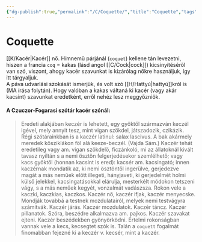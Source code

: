 ```yaml
---
{"dg-publish":true,"permalink":"/C/Coquette/","title":"Coquette","tags":["dg_uploaded"],"created":"2023-10-13T01:32","updated":"2023-11-08T03:37"}
---
```



# Coquette

[[K/Kacér\|Kacér]] nő. Hímnemű párjánál (`coquet`) kellene tán levezetni, hiszen a francia `coq` = kakas (lásd angol [[C/Cock\|cock]]) kicsinyítéséről van szó, viszont, ahogy kacér szavunkat is kizárólag nőkre használjuk, így itt tárgyaljuk.  
A páva udvarlási szokását ismerjük, és volt szó [[H/Hattyú\|hattyú]]król is (MA írása folytán). Hogy valóban a kakas váltaná ki kacér (vagy akár kacsint) szavunkat eredetként, erről nehéz lesz meggyőzniök.

#### A Czuczor-Fogarasi szótár kacér szónál:  

> Eredeti alakjában keczér is lehetett, egy gyöktől származván keczél igével, mely annyit tesz, mint vigan szökdel, játszadozik, czikázik. Régi szótárainkban is a kaczér latinul: salax lascivus. A bak akármely meredek kősziklákon föl alá keeze-beczél. (Vajda Sám.) Kaczér tehát eredetileg vagy am. vigan szökdelő, ficzánkoló, mi az állatoknál kivált tavasz nyiltán s a nemi ösztön felgerjedésekor szemlélhető; vagy kacs gyöktől (honnan kacsint is ered): kacsér am. kacsingató; innen kaczérnak mondatik az, ki nemi ösztöntől ingerülve, gerjedezve magát a más neműek előtt illegeti, hányjaveti, ki gerjedelmét holmi külső jelekkel, kacsingatásokkal elárulja, mesterkélt módokon tetszeni vágy, s a más neműek kegyét, vonzalmát vadászsza. Rokon vele a kaczki, kaczkias, kaczkos. Kaczér nő, kaczér ifjak, kaczér menyecske. Mondják tovabbá a testnek mozdulatairól, melyek nemi testvágyra számítvák. Kaczér járás. Kaczér mozdulatok. Kaczér táncz. Kaczér pillanatok. Szóra, beszédre alkalmazva am. pajkos. Kaczér szavakat ejteni. Kaczér beszédekben gyönyörködni. Értelmi rokonságban vannak vele a kecs, kecsegtet szók is. Talán a `coquett` fogalmát finomabban fejezné ki a keczér v. kecsér, mint a kaczér.  